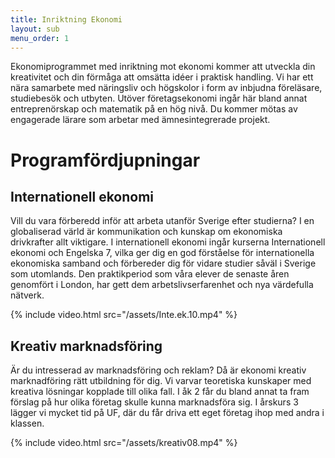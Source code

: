 ```yaml
---
title: Inriktning Ekonomi
layout: sub
menu_order: 1
---
```


Ekonomiprogrammet med inriktning mot ekonomi kommer att utveckla din kreativitet och din förmåga att omsätta idéer i praktisk handling. Vi har ett nära samarbete med näringsliv och högskolor i form av inbjudna föreläsare, studiebesök och utbyten. Utöver företagsekonomi ingår här bland annat entreprenörskap och matematik på en hög nivå. Du kommer mötas av engagerade lärare som arbetar med ämnesintegrerade projekt.

# Programfördjupningar

## Internationell ekonomi

Vill du vara förberedd inför att
arbeta utanför Sverige efter
studierna?
I en globaliserad värld är
kommunikation och kunskap
om ekonomiska drivkrafter allt
viktigare. I internationell ekonomi
ingår kurserna Internationell
ekonomi och Engelska 7, vilka
ger dig en god förståelse för
internationella ekonomiska
samband och förbereder dig för
vidare studier såväl i Sverige som
utomlands. Den praktikperiod
som våra elever de senaste åren
genomfört i London, har gett dem
arbetslivserfarenhet och nya
värdefulla nätverk.

{% include video.html src="/assets/Inte.ek.10.mp4" %}

## Kreativ marknadsföring
Är du intresserad av
marknadsföring och reklam?
Då är ekonomi kreativ
marknadföring rätt utbildning för
dig.
Vi varvar teoretiska kunskaper med
kreativa lösningar kopplade till
olika fall. I åk 2 får du bland annat
ta fram förslag på hur olika företag
skulle kunna marknadsföra sig. I
årskurs 3 lägger vi mycket tid på
UF, där du får driva ett eget företag
ihop med andra i klassen. 

{% include video.html src="/assets/kreativ08.mp4" %}
